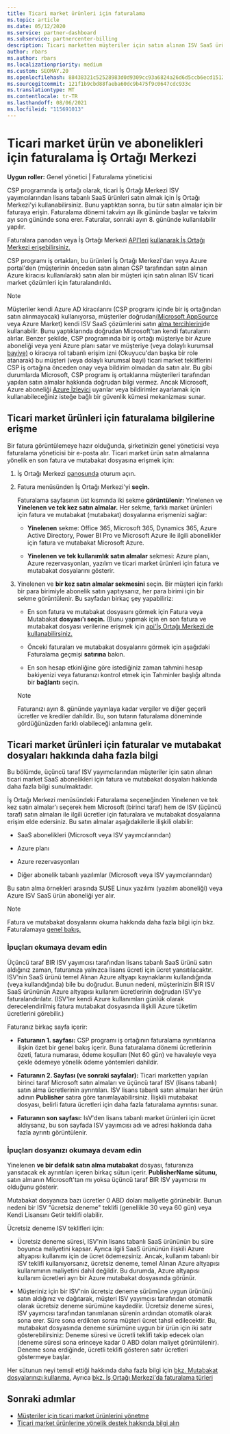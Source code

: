 ```yaml
---
title: Ticari market ürünleri için faturalama
ms.topic: article
ms.date: 05/12/2020
ms.service: partner-dashboard
ms.subservice: partnercenter-billing
description: Ticari marketten müşteriler için satın alınan ISV SaaS ürünleri veya abonelikleri için faturalamanın nasıl çalıştığını İş Ortağı Merkezi.
author: rbars
ms.author: rbars
ms.localizationpriority: medium
ms.custom: SEOMAY.20
ms.openlocfilehash: 88438321c52528983d0d9309cc93a6824a26d6d5ccb6ecd1512d66ec94ef2ecc
ms.sourcegitcommit: 121f1b9cbd88faeba60dc9b475f9c0647cdc933c
ms.translationtype: MT
ms.contentlocale: tr-TR
ms.lasthandoff: 08/06/2021
ms.locfileid: "115691013"
---
```

# <a name="billing-for-commercial-marketplace-products-and-subscriptions-in-partner-center"></a>Ticari market ürün ve abonelikleri için faturalama İş Ortağı Merkezi


**Uygun roller:** Genel yönetici | Faturalama yöneticisi

CSP programında iş ortağı olarak, ticari İş Ortağı Merkezi ISV yayımcılarından lisans tabanlı SaaS ürünleri satın almak için İş Ortağı Merkezi'yi kullanabilirsiniz. Bunu yaptıktan sonra, bu tür satın almalar için bir faturaya erişin. Faturalama dönemi takvim ayı ilk gününde başlar ve takvim ayı son gününde sona erer. Faturalar, sonraki ayın 8. gününde kullanılabilir yapılır.

Faturalara panodan veya İş Ortağı Merkezi [API'leri](https://partner.microsoft.com/dashboard/) [kullanarak İş Ortağı Merkezi erişebilirsiniz.](/partner-center/develop/)

CSP programı iş ortakları, bu ürünleri İş Ortağı Merkezi'dan veya Azure portal'den (müşterinin önceden satın alınan CSP tarafından satın alınan Azure kiracısı kullanılarak) satın alan bir müşteri için satın alınan ISV ticari market çözümleri için faturalandırıldı.

>[!NOTE]
>Müşteriler kendi Azure AD kiracılarını (CSP programı içinde bir iş ortağından satın alınmayacak) kullanıyorsa, müşteriler doğrudan[(Microsoft AppSource](https://appsource.microsoft.com/) veya Azure Market) kendi ISV SaaS çözümlerini satın [alma tercihlerini](https://azuremarketplace.microsoft.com/)de kullanabilir. Bunu yaptıklarında doğrudan Microsoft'tan kendi faturalarını alırlar. Benzer şekilde, CSP programında bir iş ortağı müşteriye bir Azure aboneliği veya yeni Azure planı satar ve müşteriye (veya dolaylı kurumsal [bayiye)](/azure/role-based-access-control/built-in-roles) o kiracıya rol tabanlı erişim izni (Okuyucu'dan başka bir role atanarak) bu müşteri (veya dolaylı kurumsal bayi) ticari market tekliflerini CSP iş ortağına önceden onay veya bildirim olmadan da satın alır. Bu gibi durumlarda Microsoft, CSP programı iş ortaklarına müşterileri tarafından yapılan satın almalar hakkında doğrudan bilgi vermez. Ancak Microsoft, Azure aboneliği [Azure İzleyici](/azure/azure-monitor/platform/alerts-activity-log) uyarılar veya bildirimler ayarlamak için kullanabileceğiniz isteğe bağlı bir güvenlik kümesi mekanizması sunar.

## <a name="access-billing-information-for-commercial-marketplace-products"></a>Ticari market ürünleri için faturalama bilgilerine erişme

Bir fatura görüntülemeye hazır olduğunda, şirketinizin genel yöneticisi veya faturalama yöneticisi bir e-posta alır. Ticari market ürün satın almalarına yönelik en son fatura ve mutabakat dosyasına erişmek için:

1. İş Ortağı Merkezi [panosunda](https://partner.microsoft.com/dashboard/) oturum açın.

2. Fatura menüsünden İş Ortağı Merkezi'yi **seçin.** 

    Faturalama sayfasının üst kısmında iki sekme **görüntülenir:** Yinelenen ve **Yinelenen ve tek kez satın almalar.** Her sekme, farklı market ürünleri için fatura ve mutabakat (mutabakat) dosyalarına erişmenizi sağlar:

    - **Yinelenen** sekme: Office 365, Microsoft 365, Dynamics 365, Azure Active Directory, Power BI Pro ve Microsoft Azure ile ilgili abonelikler için fatura ve mutabakat Microsoft Azure.

    - **Yinelenen ve tek kullanımlık satın almalar** sekmesi: Azure planı, Azure rezervasyonları, yazılım ve ticari market ürünleri için fatura ve mutabakat dosyalarını gösterir.
  
3. Yinelenen ve **bir kez satın almalar sekmesini** seçin. Bir müşteri için farklı bir para birimiyle abonelik satın yaptıysanız, her para birimi için bir sekme görüntülenir. Bu sayfadan birkaç şey yapabiliriz:

    - En son fatura ve mutabakat dosyasını görmek için Fatura veya Mutabakat **dosyası'ı seçin.**  (Bunu yapmak için en son fatura ve mutabakat dosyası verilerine erişmek için [api'İş Ortağı Merkezi de kullanabilirsiniz.](/partner-center/develop/)

    - Önceki faturaları ve mutabakat dosyalarını görmek için aşağıdaki Faturalama geçmişi **satırına** bakın.

    - En son hesap etkinliğine göre istediğiniz zaman tahmini hesap bakiyenizi veya faturanızı kontrol etmek için Tahminler başlığı altında bir **bağlantı** seçin.  

    >[!NOTE]
    > Faturanızı ayın 8. gününde yayınlaya kadar vergiler ve diğer geçerli ücretler ve krediler dahildir. Bu, son tutarın faturalama döneminde gördüğünüzden farklı olabileceği anlamına gelir.

## <a name="more-about-invoices-and-recon-files-for-commercial-marketplace-products"></a>Ticari market ürünleri için faturalar ve mutabakat dosyaları hakkında daha fazla bilgi

Bu bölümde, üçüncü taraf ISV yayımcılarından müşteriler için satın alınan ticari market SaaS abonelikleri için fatura ve mutabakat dosyaları hakkında daha fazla bilgi sunulmaktadır.

İş Ortağı Merkezi menüsündeki Faturalama seçeneğinden Yinelenen  ve tek kez satın almalar'ı seçerek hem Microsoft (birinci taraf) hem de ISV (üçüncü taraf) satın almaları ile ilgili ücretler için faturalara ve mutabakat dosyalarına erişim elde edersiniz.  Bu satın almalar aşağıdakilerle ilişkili olabilir:

- SaaS abonelikleri (Microsoft veya ISV yayımcılarından)

- Azure planı

- Azure rezervasyonları

- Diğer abonelik tabanlı yazılımlar (Microsoft veya ISV yayımcılarından)

Bu satın alma örnekleri arasında SUSE Linux yazılımı (yazılım aboneliği) veya Azure ISV SaaS ürün aboneliği yer alır.

>[!NOTE]
> Fatura ve mutabakat dosyalarını okuma hakkında daha fazla bilgi için bkz. Faturalamaya [genel bakış.](billing.md)

### <a name="tips-on-reading-your-invoice"></a>İpuçları okumaya devam edin

Üçüncü taraf BIR ISV yayımcısı tarafından lisans tabanlı SaaS ürünü satın aldığınız zaman, faturanıza yalnızca lisans ücreti için ücret yansıtılacaktır. ISV'nin SaaS ürünü temel Alınan Azure altyapı kaynaklarını kullandığında (veya kullandığında) bile bu doğrudur. Bunun nedeni, müşterinizin BIR ISV SaaS ürününün Azure altyapısı kullanım ücretlerinin doğrudan ISV'ye faturalandırılatır. (ISV'ler kendi Azure kullanımları günlük olarak derecelendirilmiş fatura mutabakat dosyasında ilişkili Azure tüketim ücretlerini görebilir.)

Faturanız birkaç sayfa içerir:

- **Faturanın 1. sayfası:** CSP programı iş ortağının faturalama ayrıntılarına ilişkin özet bir genel bakış içerir. Buna faturalama dönemi ücretlerinin özeti, fatura numarası, ödeme koşulları (Net 60 gün) ve havaleyle veya çekle ödemeye yönelik ödeme yöntemleri dahildir.

- **Faturanın 2. Sayfası (ve sonraki sayfalar):** Ticari marketten yapılan birinci taraf Microsoft satın almaları ve üçüncü taraf ISV (lisans tabanlı) satın alma ücretlerinin ayrıntıları. ISV lisans tabanlı satın almaları her ürün adının **Publisher** satıra göre tanımlayabilirsiniz. İlişkili mutabakat dosyası, belirli fatura ücretleri için daha fazla faturalama ayrıntısı sunar.

- **Faturanın son sayfası:** IsV'den lisans tabanlı market ürünleri için ücret aldıysanız, bu son sayfada ISV yayımcısı adı ve adresi hakkında daha fazla ayrıntı görüntülenir.

### <a name="tips-on-reading-your-reconciliation-file"></a>İpuçları dosyanızı okumaya devam edin

Yinelenen **ve bir defalık satın alma mutabakat** dosyası, faturanıza yansıtacak ek ayrıntıları içeren birkaç sütun içerir. **PublisherName sütunu,** satın almanın Microsoft'tan mı yoksa üçüncü taraf BIR ISV yayımcısı mı olduğunu gösterir.

Mutabakat dosyanıza bazı ücretler 0 ABD doları maliyetle görünebilir. Bunun nedeni bir ISV "ücretsiz deneme" teklifi (genellikle 30 veya 60 gün) veya Kendi Lisansını Getir teklifi olabilir.

Ücretsiz deneme ISV teklifleri için:

- Ücretsiz deneme süresi, ISV'nin lisans tabanlı SaaS ürününün bu süre boyunca maliyetini kapsar. Ayrıca ilgili SaaS ürününün ilişkili Azure altyapısı kullanımı için de ücret ödemezsiniz.  Ancak, kullanım tabanlı bir ISV teklifi kullanıyorsanız, ücretsiz deneme, temel Alınan Azure altyapısı kullanımının maliyetini dahil değildir. Bu durumda, Azure altyapısı kullanım ücretleri ayrı bir Azure mutabakat dosyasında görünür.

- Müşteriniz için bir ISV'nin ücretsiz deneme sürümüne uygun ürününü satın aldığınız ve dağıtarak, müşteri ISV yayımcısı tarafından otomatik olarak ücretsiz deneme sürümüne kaydedilir. Ücretsiz deneme süresi, ISV yayımcısı tarafından tanımlanan sürenin ardından otomatik olarak sona erer. Süre sona erdikten sonra müşteri ücret tahsil edilecektir. Bu, mutabakat dosyasında deneme sürümüne uygun bir ürün için iki satır gösterebilirsiniz: Deneme süresi ve ücretli teklifi takip edecek olan (deneme süresi sona erinceye kadar 0 ABD doları maliyet görüntülenir). Deneme sona erdiğinde, ücretli teklifi gösteren satır ücretleri göstermeye başlar. 

Her sütunun neyi temsil ettiği hakkında daha fazla bilgi için [bkz. Mutabakat dosyalarınızı kullanma.](use-the-reconciliation-files.md) Ayrıca [bkz. İş Ortağı Merkezi'da faturalama türleri](./billing-basics.md)

## <a name="next-steps"></a>Sonraki adımlar

- [Müşteriler için ticari market ürünlerini yönetme](csp-commercial-marketplace-manage.md)
- [Ticari market ürünlerine yönelik destek hakkında bilgi alın](csp-commercial-marketplace-support.md)